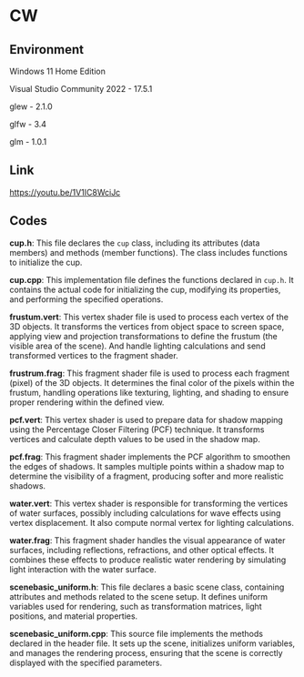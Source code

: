 # CW

## Environment

Windows 11 Home Edition

Visual Studio Community 2022 - 17.5.1

glew - 2.1.0

glfw - 3.4

glm - 1.0.1

## Link

https://youtu.be/1V1IC8WciJc

## Codes

**cup.h**: This file declares the `cup` class, including its attributes (data members) and methods (member functions). The class includes functions to initialize the cup.

**cup.cpp**: This implementation file defines the functions declared in `cup.h`. It contains the actual code for initializing the cup, modifying its properties, and performing the specified operations.

**frustum.vert**: This vertex shader file is used to process each vertex of the 3D objects. It transforms the vertices from object space to screen space, applying view and projection transformations to define the frustum (the visible area of the scene). And handle lighting calculations and send transformed vertices to the fragment shader.

**frustrum.frag**: This fragment shader file is used to process each fragment (pixel) of the 3D objects. It determines the final color of the pixels within the frustum, handling operations like texturing, lighting, and shading to ensure proper rendering within the defined view.

**pcf.vert**: This vertex shader is used to prepare data for shadow mapping using the Percentage Closer Filtering (PCF) technique. It transforms vertices and calculate depth values to be used in the shadow map.

**pcf.frag**: This fragment shader implements the PCF algorithm to smoothen the edges of shadows. It samples multiple points within a shadow map to determine the visibility of a fragment, producing softer and more realistic shadows.

**water.vert**: This vertex shader is responsible for transforming the vertices of water surfaces, possibly including calculations for wave effects using vertex displacement. It also compute normal vertex for lighting calculations.

**water.frag**: This fragment shader handles the visual appearance of water surfaces, including reflections, refractions, and other optical effects. It combines these effects to produce realistic water rendering by simulating light interaction with the water surface.

**scenebasic_uniform.h**: This file declares a basic scene class, containing attributes and methods related to the scene setup. It defines uniform variables used for rendering, such as transformation matrices, light positions, and material properties.

**scenebasic_uniform.cpp**: This source file implements the methods declared in the header file. It sets up the scene, initializes uniform variables, and manages the rendering process, ensuring that the scene is correctly displayed with the specified parameters.
